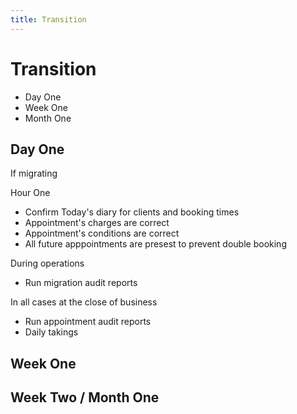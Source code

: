 ```yaml
---
title: Transition
---
```


# Transition

- Day One
- Week One
- Month One

## Day One

If migrating

Hour One

- Confirm Today's diary for clients and booking times
- Appointment's charges are correct
- Appointment's conditions are correct
- All future apppointments are presest to prevent double booking

During operations

- Run migration audit reports

In all cases at the close of business

- Run appointment audit reports
- Daily takings

## Week One

## Week Two / Month One
